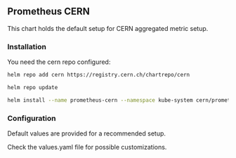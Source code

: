 ## Prometheus CERN

This chart holds the default setup for CERN aggregated metric setup.

### Installation

You need the cern repo configured:
```bash
helm repo add cern https://registry.cern.ch/chartrepo/cern

helm repo update

helm install --name prometheus-cern --namespace kube-system cern/prometheus-cern
```

### Configuration

Default values are provided for a recommended setup.

Check the values.yaml file for possible customizations.
